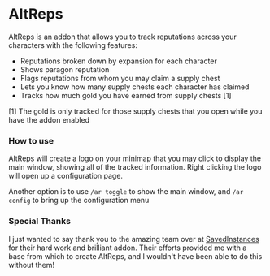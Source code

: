 # AltReps

AltReps is an addon that allows you to track reputations across your characters with the following features:
  - Reputations broken down by expansion for each character
  - Shows paragon reputation
  - Flags reputations from whom you may claim a supply chest
  - Lets you know how many supply chests each character has claimed
  - Tracks how much gold you have earned from supply chests [1]
 
[1] The gold is only tracked for those supply chests that you open while you have the addon enabled

### How to use

AltReps will create a logo on your minimap that you may click to display the main window, showing all of the tracked information. Right clicking the logo will open up a configuration page.

Another option is to use ```/ar toggle``` to show the main window, and ```/ar config``` to bring up the configuration menu

### Special Thanks
I just wanted to say thank you to the amazing team over at [SavedInstances](https://www.curseforge.com/wow/addons/saved_instances) for their hard work and brilliant addon. Their efforts provided me with a base from which to create AltReps, and I wouldn't have been able to do this without them!

